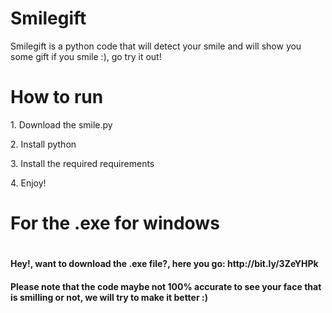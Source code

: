 # Smilegift
Smilegift is a python code that will detect your smile and will show you some gift if you smile :), go try it out!
<br>
<h1>How to run</h1>
<p>1. Download the smile.py</p>
<p>2. Install python</p>
<p>3. Install the required requirements</p>
<p>4. Enjoy!</p>
<h1>For the .exe for windows<h1>
<h4>Hey!, want to download the .exe file?, here you go: http://bit.ly/3ZeYHPk</h4>
<h4>Please note that the code maybe not 100% accurate to see your face that is smilling or not, we will try to make it better :)</h4>
  
